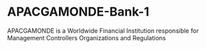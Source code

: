 # APACGAMONDE-Bank-1
APACGAMONDE is a Worldwide Financial Institution responsible for Management Controllers Organizations and Regulations
